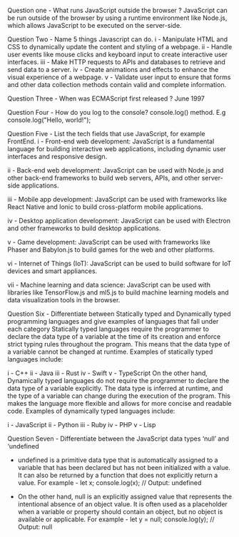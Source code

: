 Question one - What runs JavaScript outside the browser ?
JavaScript can be run outside of the browser by using a runtime environment like Node.js, which allows JavaScript to be executed on the server-side.

Question Two - Name 5 things Javascript can do.
i - Manipulate HTML and CSS to dynamically update the content and styling of a webpage.
ii - Handle user events like mouse clicks and keyboard input to create interactive user interfaces.
iii - Make HTTP requests to APIs and databases to retrieve and send data to a server.
iv - Create animations and effects to enhance the visual experience of a webpage.
v - Validate user input to ensure that forms and other data collection methods contain valid and complete information.

Question Three - When was ECMAScript first released ?
June 1997

Question Four - How do you log to the console?
console.log() method.
E.g console.log("Hello, world!");

Question Five - List the tech fields that use JavaScript, for example FrontEnd.
i - Front-end web development: JavaScript is a fundamental language for building interactive web applications, including dynamic user interfaces and responsive design.

ii - Back-end web development: JavaScript can be used with Node.js and other back-end frameworks to build web servers, APIs, and other server-side applications.

iii - Mobile app development: JavaScript can be used with frameworks like React Native and Ionic to build cross-platform mobile applications.

iv - Desktop application development: JavaScript can be used with Electron and other frameworks to build desktop applications.

v - Game development: JavaScript can be used with frameworks like Phaser and Babylon.js to build games for the web and other platforms.

vi - Internet of Things (IoT): JavaScript can be used to build software for IoT devices and smart appliances.

vii - Machine learning and data science: JavaScript can be used with libraries like TensorFlow.js and ml5.js to build machine learning models and data visualization tools in the browser.

Question Six - Differentiate between Statically typed and Dynamically typed programming languages and give examples of languages that fall under each category
Statically typed languages require the programmer to declare the data type of a variable at the time of its creation and enforce strict typing rules throughout the program. This means that the data type of a variable cannot be changed at runtime. Examples of statically typed languages include:

i - C++
ii - Java
iii - Rust
iv - Swift
v - TypeScript
On the other hand, Dynamically typed languages do not require the programmer to declare the data type of a variable explicitly. The data type is inferred at runtime, and the type of a variable can change during the execution of the program. This makes the language more flexible and allows for more concise and readable code. Examples of dynamically typed languages include:

i - JavaScript
ii - Python
iii - Ruby
iv - PHP
v - Lisp

Question Seven - Differentiate between the JavaScript data types ‘null’ and ‘undefined&nbsp;

- undefined is a primitive data type that is automatically assigned to a variable that has been declared but has not been initialized with a value. It can also be returned by a function that does not explicitly return a value.
  For example - let x;
  console.log(x); // Output: undefined

- On the other hand, null is an explicitly assigned value that represents the intentional absence of an object value. It is often used as a placeholder when a variable or property should contain an object, but no object is available or applicable.
  For example - let y = null;
  console.log(y); // Output: null
